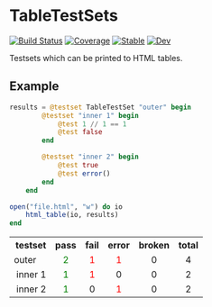 # TableTestSets

[![Build Status](https://github.com/ericphanson/TableTestSets.jl/workflows/CI/badge.svg)](https://github.com/ericphanson/TableTestSets.jl/actions)
[![Coverage](https://codecov.io/gh/ericphanson/TableTestSets.jl/branch/master/graph/badge.svg)](https://codecov.io/gh/ericphanson/TableTestSets.jl)
[![Stable](https://img.shields.io/badge/docs-stable-blue.svg)](https://ericphanson.github.io/TableTestSets.jl/stable)
[![Dev](https://img.shields.io/badge/docs-dev-blue.svg)](https://ericphanson.github.io/TableTestSets.jl/dev)

Testsets which can be printed to HTML tables.

## Example

```julia
results = @testset TableTestSet "outer" begin
        @testset "inner 1" begin
            @test 1 // 1 == 1
            @test false
        end

        @testset "inner 2" begin
            @test true
            @test error()
        end
    end

open("file.html", "w") do io
    html_table(io, results)
end
```


<table>
<tr class = "header headerLastRow">
<th style = "text-align: right; ">testset</th>
<th style = "text-align: right; ">pass</th>
<th style = "text-align: right; ">fail</th>
<th style = "text-align: right; ">error</th>
<th style = "text-align: right; ">broken</th>
<th style = "text-align: right; ">total</th>
</tr>
<tr>
<td style = "text-align: left; ">outer</td>
<td style = "color: green; text-align: center; ">2</td>
<td style = "color: red; text-align: center; ">1</td>
<td style = "color: red; text-align: center; ">1</td>
<td style = "text-align: center; ">0</td>
<td style = "text-align: center; ">4</td>
</tr>
<tr>
<td style = "text-align: left; ">&nbsp;inner 1</td>
<td style = "color: green; text-align: center; ">1</td>
<td style = "color: red; text-align: center; ">1</td>
<td style = "text-align: center; ">0</td>
<td style = "text-align: center; ">0</td>
<td style = "text-align: center; ">2</td>
</tr>
<tr>
<td style = "text-align: left; ">&nbsp;inner 2</td>
<td style = "color: green; text-align: center; ">1</td>
<td style = "text-align: center; ">0</td>
<td style = "color: red; text-align: center; ">1</td>
<td style = "text-align: center; ">0</td>
<td style = "text-align: center; ">2</td>
</tr>
</table>

